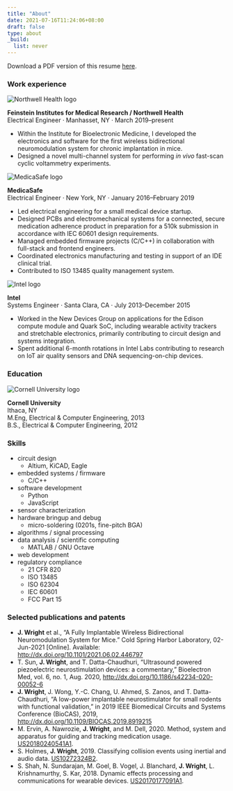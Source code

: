 ```yaml
---
title: "About"
date: 2021-07-16T11:24:06+08:00
draft: false
type: about
_build:
  list: never
---
```


Download a PDF version of this resume [here](/pdf/resume.pdf).

### Work experience

<div class="about-entry">
	<div class="about-image">
		<img src="/images/northwell.png" alt="Northwell Health logo"/>
	</div>
	<div class="about-text">
		<p>
			<strong>Feinstein Institutes for Medical Research / Northwell Health</strong>
			<br />
			Electrical Engineer &middot; Manhasset, NY &middot; March 2019&#8211;present
		<ul>
			<li>Within the Institute for Bioelectronic Medicine, I developed the electronics and software for the first wireless bidirectional neuromodulation system for chronic implantation in mice.</li>
			<li>Designed a novel multi-channel system for performing <em>in vivo</em> fast-scan cyclic voltammetry experiments.</li>
		</ul>
		</p>
	</div>
</div>

<div class="about-entry">
	<div class="about-image">
		<img src="/images/medicasafe.png" alt="MedicaSafe logo"/>
	</div>
	<div class="about-text">
		<p>
			<strong>MedicaSafe</strong>
			<br />
			Electrical Engineer &middot; New York, NY &middot; January 2016&#8211;February 2019
			<ul>
				<li>Led electrical engineering for a small medical device startup.</li>
				<li>Designed PCBs and electromechanical systems for a connected, secure medication adherence product in preparation for a 510k submission in accordance with IEC 60601 design requirements.</li>
				<li>Managed embedded firmware projects (C/C++) in collaboration with full-stack and frontend engineers.</li>
				<li>Coordinated electronics manufacturing and testing in support of an IDE clinical trial.</li>
				<li>Contributed to ISO 13485 quality management system.</li>
			</ul>
		</p>
	</div>
</div>

<div class="about-entry">
	<div class="about-image">
		<img src="/images/intel.png" alt="Intel logo"/>
	</div>
	<div class="about-text">
		<p>
			<strong>Intel</strong>
			<br />
			Systems Engineer &middot; Santa Clara, CA &middot; July 2013&#8211;December 2015
			<ul>
				<li>Worked in the New Devices Group on applications for the Edison compute module and Quark SoC, including wearable activity trackers and stretchable electronics, primarily contributing to circuit design and systems integration.</li>
				<li>Spent additional 6-month rotations in Intel Labs contributing to research on IoT air quality sensors and DNA sequencing-on-chip devices.</li>
			</ul>
		</p>
	</div>
</div>

### Education

<div class="about-entry">
	<div class="about-image">
		<img src="/images/cornell.png" alt="Cornell University logo"/>
	</div>
	<div class="about-text">
		<p>
			<strong>Cornell University</strong>
			<br />
			Ithaca, NY<br />
			M.Eng, Electrical & Computer Engineering, 2013<br />
			B.S., Electrical & Computer Engineering, 2012
		</p>
	</div>
</div>

### Skills

* circuit design
  * Altium, KiCAD, Eagle
* embedded systems / firmware
  * C/C++
* software development
  * Python
  * JavaScript
* sensor characterization
* hardware bringup and debug
  * micro-soldering (0201s, fine-pitch BGA)
* algorithms / signal processing
* data analysis / scientific computing
  * MATLAB / GNU Octave
* web development
* regulatory compliance
  * 21 CFR 820
  * ISO 13485
  * ISO 62304
  * IEC 60601
  * FCC Part 15

### Selected publications and patents

* __J. Wright__ et al., “A Fully Implantable Wireless Bidirectional Neuromodulation System for Mice.” Cold Spring Harbor Laboratory, 02-Jun-2021 [Online]. Available: http://dx.doi.org/10.1101/2021.06.02.446797
* T. Sun, __J. Wright__, and T. Datta-Chaudhuri, “Ultrasound powered piezoelectric neurostimulation devices: a commentary,” Bioelectron Med, vol. 6, no. 1, Aug. 2020, http://dx.doi.org/10.1186/s42234-020-00052-6
* __J. Wright__, J. Wong, Y.-C. Chang, U. Ahmed, S. Zanos, and T. Datta-Chaudhuri, “A low-power implantable neurostimulator for small rodents with functional validation,” in 2019 IEEE Biomedical Circuits and Systems Conference (BioCAS), 2019, http://dx.doi.org/10.1109/BIOCAS.2019.8919215
* M. Ervin, A. Nawrozie, __J. Wright__, and M. Dell, 2020. Method, system and apparatus for guiding and tracking medication usage. [US20180240541A1](https://patents.google.com/patent/US20180240541A1/).
* S. Holmes, __J. Wright__, 2019. Classifying collision events using inertial and audio data. [US10272324B2](https://patents.google.com/patent/US10272324B2).
* S. Shah, N. Sundarajan, M. Goel, B. Vogel, J. Blanchard, __J. Wright__, L. Krishnamurthy, S. Kar, 2018. Dynamic effects processing and communications for wearable devices. [US20170177091A1](https://patents.google.com/patent/US20170177091A1).